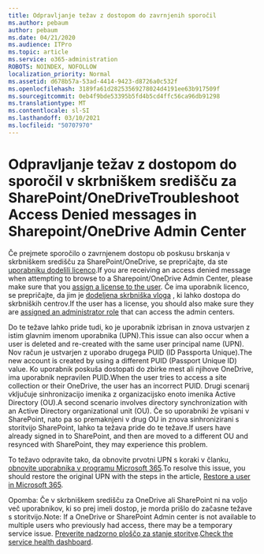 ```yaml
---
title: Odpravljanje težav z dostopom do zavrnjenih sporočil
ms.author: pebaum
author: pebaum
ms.date: 04/21/2020
ms.audience: ITPro
ms.topic: article
ms.service: o365-administration
ROBOTS: NOINDEX, NOFOLLOW
localization_priority: Normal
ms.assetid: d678b57a-53ad-4414-9423-d8726a0c532f
ms.openlocfilehash: 3189fa61d28253569278024d4191ee63b917509f
ms.sourcegitcommit: 0eb4f9bde53395b5fd4b5cd4ffc56ca96db91298
ms.translationtype: MT
ms.contentlocale: sl-SI
ms.lasthandoff: 03/10/2021
ms.locfileid: "50707970"
---
```

# <a name="troubleshoot-access-denied-messages-in-sharepointonedrive-admin-center"></a><span data-ttu-id="ebafd-102">Odpravljanje težav z dostopom do sporočil v skrbniškem središču za SharePoint/OneDrive</span><span class="sxs-lookup"><span data-stu-id="ebafd-102">Troubleshoot Access Denied messages in Sharepoint/OneDrive Admin Center</span></span>

<span data-ttu-id="ebafd-103">Če prejmete sporočilo o zavrnjenem dostopu ob poskusu brskanja v skrbniškem središču za SharePoint/OneDrive, se prepričajte, da ste [uporabniku dodelili licenco](https://docs.microsoft.com/microsoft-365/admin/add-users/add-users).</span><span class="sxs-lookup"><span data-stu-id="ebafd-103">If you are receiving an access denied message when attempting to browse to a Sharepoint/OneDrive Admin Center, please make sure that you [assign a license to the user](https://docs.microsoft.com/microsoft-365/admin/add-users/add-users).</span></span> <span data-ttu-id="ebafd-104">Če ima uporabnik licenco, se prepričajte, da jim je [dodeljena skrbniška vloga](https://docs.microsoft.com/microsoft-365/admin/add-users/about-admin-roles) , ki lahko dostopa do skrbniških centrov.</span><span class="sxs-lookup"><span data-stu-id="ebafd-104">If the user has a license, you should also make sure they are [assigned an administrator role](https://docs.microsoft.com/microsoft-365/admin/add-users/about-admin-roles) that can access the admin centers.</span></span>

<span data-ttu-id="ebafd-105">Do te težave lahko pride tudi, ko je uporabnik izbrisan in znova ustvarjen z istim glavnim imenom uporabnika (UPN).</span><span class="sxs-lookup"><span data-stu-id="ebafd-105">This issue can also occur when a user is deleted and re-created with the same user principal name (UPN).</span></span> <span data-ttu-id="ebafd-106">Nov račun je ustvarjen z uporabo drugega PUID (ID Passporta Unique).</span><span class="sxs-lookup"><span data-stu-id="ebafd-106">The new account is created by using a different PUID (Passport Unique ID) value.</span></span> <span data-ttu-id="ebafd-107">Ko uporabnik poskuša dostopati do zbirke mest ali njihove OneDrive, ima uporabnik nepravilen PUID.</span><span class="sxs-lookup"><span data-stu-id="ebafd-107">When the user tries to access a site collection or their OneDrive, the user has an incorrect PUID.</span></span> <span data-ttu-id="ebafd-108">Drugi scenarij vključuje sinhronizacijo imenika z organizacijsko enoto imenika Active Directory (OU).</span><span class="sxs-lookup"><span data-stu-id="ebafd-108">A second scenario involves directory synchronization with an Active Directory organizational unit (OU).</span></span> <span data-ttu-id="ebafd-109">Če so uporabniki že vpisani v SharePoint, nato pa so premaknjeni v drug OU in znova sinhronizirani s storitvijo SharePoint, lahko ta težava pride do te težave.</span><span class="sxs-lookup"><span data-stu-id="ebafd-109">If users have already signed in to SharePoint, and then are moved to a different OU and resynced with SharePoint, they may experience this problem.</span></span>

<span data-ttu-id="ebafd-110">To težavo odpravite tako, da obnovite prvotni UPN s koraki v članku, [obnovite uporabnika v programu Microsoft 365](https://docs.microsoft.com/microsoft-365/admin/add-users/restore-user).</span><span class="sxs-lookup"><span data-stu-id="ebafd-110">To resolve this issue, you should restore the original UPN with the steps in the article, [Restore a user in Microsoft 365](https://docs.microsoft.com/microsoft-365/admin/add-users/restore-user).</span></span>

<span data-ttu-id="ebafd-111">Opomba: Če v skrbniškem središču za OneDrive ali SharePoint ni na voljo več uporabnikov, ki so prej imeli dostop, je morda prišlo do začasne težave s storitvijo.</span><span class="sxs-lookup"><span data-stu-id="ebafd-111">Note: If a OneDrive or SharePoint Admin center is not available to multiple users who previously had access, there may be a temporary service issue.</span></span>  <span data-ttu-id="ebafd-112">[Preverite nadzorno ploščo za stanje storitve](https://portal.office.com/adminportal/home#/servicehealth).</span><span class="sxs-lookup"><span data-stu-id="ebafd-112">[Check the service health dashboard](https://portal.office.com/adminportal/home#/servicehealth).</span></span>


